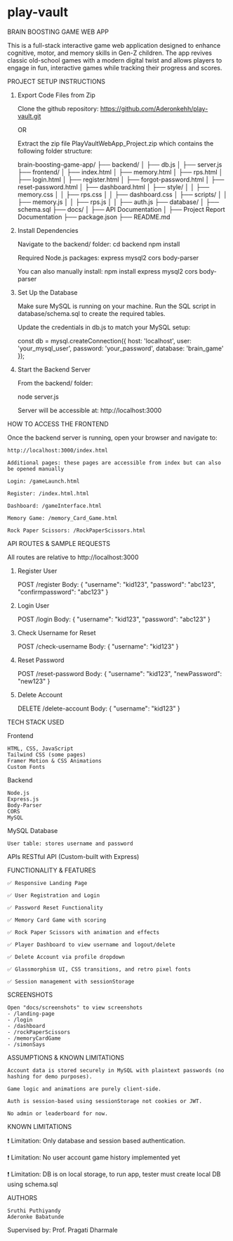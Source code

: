 # play-vault

BRAIN BOOSTING GAME WEB APP

This is a full-stack interactive game web application designed to enhance cognitive, motor, and memory skills in Gen-Z children. The app revives classic old-school games with a modern digital twist and allows players to engage in fun, interactive games while tracking their progress and scores.

PROJECT SETUP INSTRUCTIONS

1. Export Code Files from Zip

    Clone the github repository: https://github.com/Aderonkehh/play-vault.git

    OR

    Extract the zip file PlayVaultWebApp_Project.zip which contains the following folder structure:

    brain-boosting-game-app/
    ├── backend/
    │   ├── db.js
    │   ├── server.js
    ├── frontend/
    │   ├── index.html
    │   ├── memory.html
    │   ├── rps.html
    │   ├── login.html
    │   ├── register.html
    │   ├── forgot-password.html
    │   ├── reset-password.html
    │   ├── dashboard.html
    │   ├── style/
    │   │   ├── memory.css
    │   │   ├── rps.css
    │   │   ├── dashboard.css
    │   ├── scripts/
    │   │   ├── memory.js
    │   │   ├── rps.js
    │   │   ├── auth.js
    ├── database/
    │   ├── schema.sql
    ├── docs/
    │   ├── API Documentation
    │   ├── Project Report Documentation
    ├── package.json
    ├── README.md

2. Install Dependencies

    Navigate to the backend/ folder:
    cd backend
    npm install

    Required Node.js packages:
        express
        mysql2
        cors
        body-parser

    You can also manually install:
        npm install express mysql2 cors body-parser

3. Set Up the Database

    Make sure MySQL is running on your machine.
    Run the SQL script in database/schema.sql to create the required tables.

    Update the credentials in db.js to match your MySQL setup:

    const db = mysql.createConnection({
    host: 'localhost',
    user: 'your_mysql_user',
    password: 'your_password',
    database: 'brain_game'
    });

4. Start the Backend Server

    From the backend/ folder:

    node server.js

    Server will be accessible at: http://localhost:3000


HOW TO ACCESS THE FRONTEND

Once the backend server is running, open your browser and navigate to:

    http://localhost:3000/index.html

    Additional pages: these pages are accessible from index but can also be opened manually

    Login: /gameLaunch.html

    Register: /index.html.html

    Dashboard: /gameInterface.html

    Memory Game: /memory_Card_Game.html

    Rock Paper Scissors: /RockPaperScissors.html


API ROUTES & SAMPLE REQUESTS

All routes are relative to http://localhost:3000

1. Register User

    POST /register
    Body:
    {
    "username": "kid123",
    "password": "abc123",
    "confirmpassword": "abc123"
    }

2. Login User

    POST /login
    Body:
    {
    "username": "kid123",
    "password": "abc123"
    }

3. Check Username for Reset

    POST /check-username
    Body:
    {
    "username": "kid123"
    }

4. Reset Password

    POST /reset-password
    Body:
    {
    "username": "kid123",
    "newPassword": "new123"
    }

5. Delete Account

    DELETE /delete-account
    Body:
    {
    "username": "kid123"
    }


TECH STACK USED

Frontend

    HTML, CSS, JavaScript
    Tailwind CSS (some pages)
    Framer Motion & CSS Animations
    Custom Fonts

Backend

    Node.js
    Express.js
    Body-Parser 
    CORS
    MySQL

MySQL Database

    User table: stores username and password

APIs
    RESTful API (Custom-built with Express)


FUNCTIONALITY & FEATURES

    ✅ Responsive Landing Page

    ✅ User Registration and Login

    ✅ Password Reset Functionality

    ✅ Memory Card Game with scoring

    ✅ Rock Paper Scissors with animation and effects

    ✅ Player Dashboard to view username and logout/delete

    ✅ Delete Account via profile dropdown

    ✅ Glassmorphism UI, CSS transitions, and retro pixel fonts

    ✅ Session management with sessionStorage

SCREENSHOTS

    Open "docs/screenshots" to view screenshots
    - /landing-page
    - /login
    - /dashboard
    - /rockPaperScissors
    - /memoryCardGame
    - /simonSays

ASSUMPTIONS & KNOWN LIMITATIONS

    Account data is stored securely in MySQL with plaintext passwords (no hashing for demo purposes).

    Game logic and animations are purely client-side.

    Auth is session-based using sessionStorage not cookies or JWT.

    No admin or leaderboard for now.

KNOWN LIMITATIONS

❗ Limitation: Only database and session based authentication.

❗ Limitation: No user account game history implemented yet

❗ Limitation: DB is on local storage, to run app, tester must create local DB using schema.sql


AUTHORS

    Sruthi Puthiyandy
    Aderonke Babatunde

Supervised by: Prof. Pragati Dharmale

